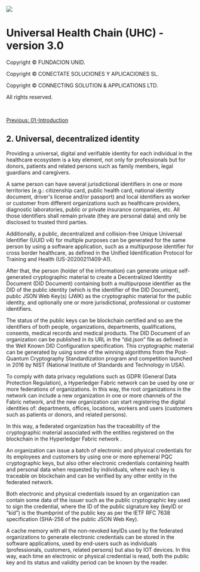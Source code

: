 ![](https://avatars.githubusercontent.com/u/57396025?s=200&v=4)
# **Universal Health Chain (UHC) - version 3.0**
Copyright © FUNDACION UNID.

Copyright © CONECTATE SOLUCIONES Y APLICACIONES SL.

Copyright © CONNECTING SOLUTION & APPLICATIONS LTD.

All rights reserved.

<p>&nbsp</p>

[Previous: 01-Introduction](01-Introduction.md)

## **2. Universal, decentralized identity**

Providing a universal, digital and verifiable identity for each individual in the healthcare ecosystem is a key element, not only for professionals but for donors, patients and related persons such as family members, legal guardians and caregivers.

A same person can have several jurisdictional identifiers in one or more territories (e.g.: citizenship card, public health card, national identity document, driver's license and/or passport) and local identifiers as worker or customer from different organizations such as healthcare providers, diagnostic laboratories, public or private insurance companies, etc. All those identifiers shall remain private (they are personal data) and only be disclosed to trusted third parties.

Additionally, a public, decentralized and collision-free Unique Universal Identifier (UUID v4) for multiple purposes can be generated for the same person by using a software application, such as a multipurpose identifier for cross border healthcare, as defined in the Unified Identification Protocol for Training and Health (US-20200211409-A1).

After that, the person (holder of the information) can generate unique self-generated cryptographic material to create a Decentralized Identity Document (DID Document) containing both a multipurpose identifier as the DID of the public identity (which is the identifier of the DID Document), public JSON Web Key(s) (JWK) as the cryptographic material for the public identity, and optionally one or more jurisdictional, professional or customer identifiers.

The status of the public keys can be blockchain certified and so are the identifiers of both people, organizations, departments, qualifications, consents, medical records and medical products. The DID Document of an organization can be published in its URL in the “did.json” file as defined in the Well Known DID Configuration specification. This cryptographic material can be generated by using some of the winning algorithms from the Post-Quantum Cryptography Standardization program and competition launched in 2016 by NIST (National Institute of Standards and Technology in USA). 

To comply with data privacy regulations such as GDPR (General Data Protection Regulation), a Hyperledger Fabric network can be used by one or more federations of organizations. In this way, the root organizations in the network can include a new organization in one or more channels of the Fabric network, and the new organization can start registering the digital identities of: departments, offices, locations, workers and users (customers such as patients or donors, and related persons).

In this way, a federated organization has the traceability of the cryptographic material associated with the entities registered on the blockchain in the Hyperledger Fabric network .

An organization can issue a batch of electronic and physical credentials for its employees and customers by using one or more ephemeral PQC cryptographic keys, but also other electronic credentials containing health and personal data when requested by individuals, where each key is traceable on blockchain and can be verified by any other entity in the federated network.

Both electronic and physical credentials issued by an organization can contain some data of the issuer such as the public cryptographic key used to sign the credential, where the ID of the public signature key (keyID or “kid”) is the thumbprint of the public key as per the IETF RFC 7638 specification (SHA-256 of the public JSON Web Key).

A cache memory with all the non-revoked keyIDs used by the federated organizations to generate electronic credentials can be stored in the software applications, used by end-users such as individuals (professionals, customers, related persons) but also by IOT devices. In this way, each time an electronic or physical credential is read, both the public key and its status and validity period can be known by the reader.
